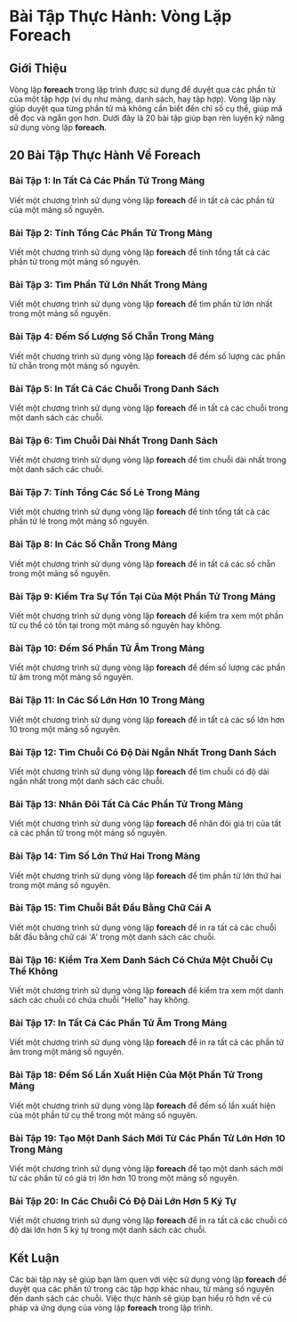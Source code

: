 # Bài Tập Thực Hành: Vòng Lặp Foreach

## Giới Thiệu

Vòng lặp **foreach** trong lập trình được sử dụng để duyệt qua các phần tử của một tập hợp (ví dụ như mảng, danh sách, hay tập hợp). Vòng lặp này giúp duyệt qua từng phần tử mà không cần biết đến chỉ số cụ thể, giúp mã dễ đọc và ngắn gọn hơn. Dưới đây là 20 bài tập giúp bạn rèn luyện kỹ năng sử dụng vòng lặp **foreach**.

## 20 Bài Tập Thực Hành Về Foreach

### Bài Tập 1: In Tất Cả Các Phần Tử Trong Mảng

Viết một chương trình sử dụng vòng lặp **foreach** để in tất cả các phần tử của một mảng số nguyên.

### Bài Tập 2: Tính Tổng Các Phần Tử Trong Mảng

Viết một chương trình sử dụng vòng lặp **foreach** để tính tổng tất cả các phần tử trong một mảng số nguyên.

### Bài Tập 3: Tìm Phần Tử Lớn Nhất Trong Mảng

Viết một chương trình sử dụng vòng lặp **foreach** để tìm phần tử lớn nhất trong một mảng số nguyên.

### Bài Tập 4: Đếm Số Lượng Số Chẵn Trong Mảng

Viết một chương trình sử dụng vòng lặp **foreach** để đếm số lượng các phần tử chẵn trong một mảng số nguyên.

### Bài Tập 5: In Tất Cả Các Chuỗi Trong Danh Sách

Viết một chương trình sử dụng vòng lặp **foreach** để in tất cả các chuỗi trong một danh sách các chuỗi.

### Bài Tập 6: Tìm Chuỗi Dài Nhất Trong Danh Sách

Viết một chương trình sử dụng vòng lặp **foreach** để tìm chuỗi dài nhất trong một danh sách các chuỗi.

### Bài Tập 7: Tính Tổng Các Số Lẻ Trong Mảng

Viết một chương trình sử dụng vòng lặp **foreach** để tính tổng tất cả các phần tử lẻ trong một mảng số nguyên.

### Bài Tập 8: In Các Số Chẵn Trong Mảng

Viết một chương trình sử dụng vòng lặp **foreach** để in tất cả các số chẵn trong một mảng số nguyên.

### Bài Tập 9: Kiểm Tra Sự Tồn Tại Của Một Phần Tử Trong Mảng

Viết một chương trình sử dụng vòng lặp **foreach** để kiểm tra xem một phần tử cụ thể có tồn tại trong một mảng số nguyên hay không.

### Bài Tập 10: Đếm Số Phần Tử Âm Trong Mảng

Viết một chương trình sử dụng vòng lặp **foreach** để đếm số lượng các phần tử âm trong một mảng số nguyên.

### Bài Tập 11: In Các Số Lớn Hơn 10 Trong Mảng

Viết một chương trình sử dụng vòng lặp **foreach** để in tất cả các số lớn hơn 10 trong một mảng số nguyên.

### Bài Tập 12: Tìm Chuỗi Có Độ Dài Ngắn Nhất Trong Danh Sách

Viết một chương trình sử dụng vòng lặp **foreach** để tìm chuỗi có độ dài ngắn nhất trong một danh sách các chuỗi.

### Bài Tập 13: Nhân Đôi Tất Cả Các Phần Tử Trong Mảng

Viết một chương trình sử dụng vòng lặp **foreach** để nhân đôi giá trị của tất cả các phần tử trong một mảng số nguyên.

### Bài Tập 14: Tìm Số Lớn Thứ Hai Trong Mảng

Viết một chương trình sử dụng vòng lặp **foreach** để tìm phần tử lớn thứ hai trong một mảng số nguyên.

### Bài Tập 15: Tìm Chuỗi Bắt Đầu Bằng Chữ Cái A

Viết một chương trình sử dụng vòng lặp **foreach** để in ra tất cả các chuỗi bắt đầu bằng chữ cái 'A' trong một danh sách các chuỗi.

### Bài Tập 16: Kiểm Tra Xem Danh Sách Có Chứa Một Chuỗi Cụ Thể Không

Viết một chương trình sử dụng vòng lặp **foreach** để kiểm tra xem một danh sách các chuỗi có chứa chuỗi "Hello" hay không.

### Bài Tập 17: In Tất Cả Các Phần Tử Âm Trong Mảng

Viết một chương trình sử dụng vòng lặp **foreach** để in ra tất cả các phần tử âm trong một mảng số nguyên.

### Bài Tập 18: Đếm Số Lần Xuất Hiện Của Một Phần Tử Trong Mảng

Viết một chương trình sử dụng vòng lặp **foreach** để đếm số lần xuất hiện của một phần tử cụ thể trong một mảng số nguyên.

### Bài Tập 19: Tạo Một Danh Sách Mới Từ Các Phần Tử Lớn Hơn 10 Trong Mảng

Viết một chương trình sử dụng vòng lặp **foreach** để tạo một danh sách mới từ các phần tử có giá trị lớn hơn 10 trong một mảng số nguyên.

### Bài Tập 20: In Các Chuỗi Có Độ Dài Lớn Hơn 5 Ký Tự

Viết một chương trình sử dụng vòng lặp **foreach** để in ra tất cả các chuỗi có độ dài lớn hơn 5 ký tự trong một danh sách các chuỗi.

## Kết Luận

Các bài tập này sẽ giúp bạn làm quen với việc sử dụng vòng lặp **foreach** để duyệt qua các phần tử trong các tập hợp khác nhau, từ mảng số nguyên đến danh sách các chuỗi. Việc thực hành sẽ giúp bạn hiểu rõ hơn về cú pháp và ứng dụng của vòng lặp **foreach** trong lập trình.
